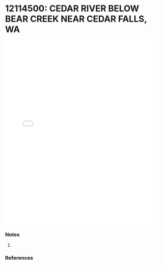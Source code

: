 # 12114500: CEDAR RIVER BELOW BEAR CREEK NEAR CEDAR FALLS, WA

<iframe src="/_static/stations/12114500_fdc.html" width="100%" height="600" frameborder="0"></iframe>

### Notes
1. 

### References

